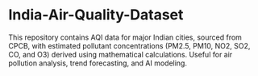 # India-Air-Quality-Dataset
This repository contains AQI data for major Indian cities, sourced from CPCB, with estimated pollutant concentrations (PM2.5, PM10, NO2, SO2, CO, and O3) derived using mathematical calculations. Useful for air pollution analysis, trend forecasting, and AI modeling.
